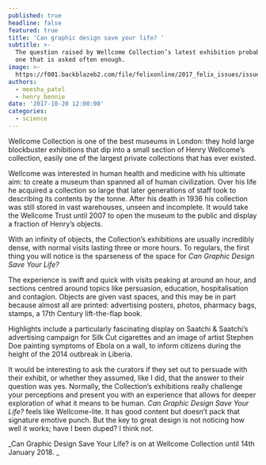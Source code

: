 ```yaml
---
published: true
headline: false
featured: true
title: 'Can graphic design save your life? '
subtitle: >-
  The question raised by Wellcome Collection’s latest exhibition probably isn’t
  one that is asked often enough. 
image: >-
  https://f001.backblazeb2.com/file/felixonline/2017_felix_issues/issue_1672/1672_science_graphic.jpg
authors:
  - meesha_patel
  - henry_bennie
date: '2017-10-20 12:00:00'
categories:
  - science
---
```

Wellcome Collection is one of the best museums in London: they hold large blockbuster exhibitions that dip into a small section of Henry Wellcome’s collection, easily one of the largest private collections that has ever existed.

Wellcome was interested in human health and medicine with his ultimate aim: to create a museum than spanned all of human civilization. Over his life he acquired a collection so large that later generations of staff took to describing its contents by the tonne. After his death in 1936 his collection was still stored in vast warehouses, unseen and incomplete. It would take the Wellcome Trust until 2007 to open the museum to the public and display a fraction of Henry’s objects. 

With an infinity of objects, the Collection’s exhibitions are usually incredibly dense, with normal visits lasting three or more hours. To regulars, the first thing you will notice is the sparseness of the space for _Can Graphic Design Save Your Life?_ 

The experience is swift and quick with visits peaking at around an hour, and sections centred around topics like  persuasion, education, hospitalisation and contagion. Objects are given vast spaces, and this may be in part because almost all are printed: advertising posters, photos, pharmacy bags, stamps, a 17th Century lift-the-flap book. 

Highlights include a particularly fascinating display on Saatchi & Saatchi’s advertising campaign for Silk Cut cigarettes and an image of artist Stephen Doe painting symptoms of Ebola on a wall, to inform citizens during the height of the 2014 outbreak in Liberia.

It would be interesting to ask the curators if they set out to persuade with their exhibit, or whether they assumed, like I did, that the answer to their question was yes. Normally, the Collection’s exhibitions really challenge your perceptions and present you with an experience that allows for deeper exploration of what it means to be human. _Can Graphic Design Save Your Life?_ feels like Wellcome-lite. It has good content but doesn’t pack that signature emotive punch. But the key to great design is not noticing how  well it works; have I been duped? I think not. 

_Can Graphic Design Save Your Life? is on at Wellcome Collection until 14th January 2018. _
